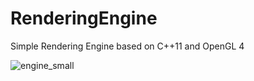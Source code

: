 # RenderingEngine
Simple Rendering Engine based on C++11 and OpenGL 4

![engine_small](https://cloud.githubusercontent.com/assets/9975066/20242766/4c70a328-a93b-11e6-99c9-d30e98954abb.jpg)

